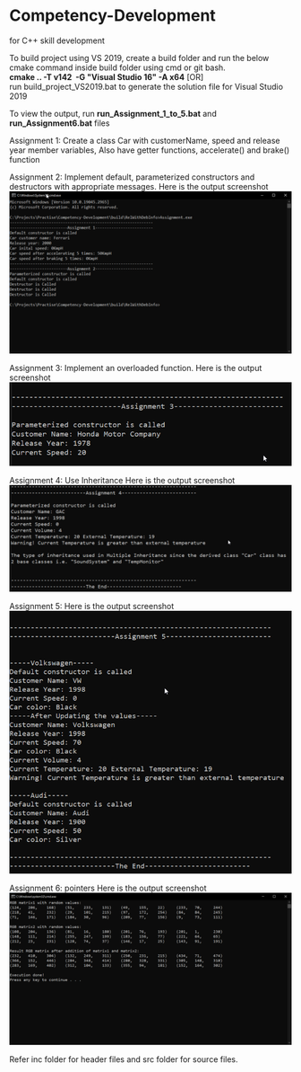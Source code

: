 # Competency-Development
for C++ skill development

To build project using VS 2019, 
create a build folder and run the below cmake command inside build folder using cmd or git bash.<br>
<b>cmake .. -T v142  -G "Visual Studio 16" -A x64</b>
[OR]<br>
run build_project_VS2019.bat to generate the solution file for Visual Studio 2019<br>

To view the output, run <b>run_Assignment_1_to_5.bat</b> and <b>run_Assignment6.bat</b> files




Assignment 1:
Create a class Car with customerName, speed and release year member variables, 
Also have getter functions, accelerate() and brake() function

Assignment 2:
Implement default, parameterized constructors and destructors with appropriate messages.
Here is the output screenshot<br>
![Output2](Assignment2_output.png)<br>

Assignment 3: Implement an overloaded function.
Here is the output screenshot<br>
![Output3](Assignment3_output.png)<br>

Assignment 4: Use Inheritance
Here is the output screenshot<br>
![Output4](Assignment4_output.png)<br>

Assignment 5:
Here is the output screenshot<br>
![Output5](Assignment5_output.png)<br>

Assignment 6: pointers
Here is the output screenshot<br>
![Output6](Assignment6_output.png)<br>

Refer inc folder for header files and src folder for source files.
